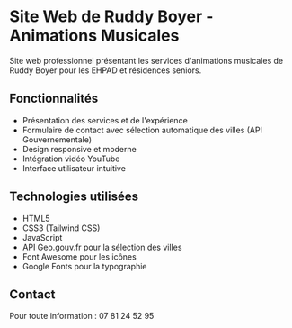 # Site Web de Ruddy Boyer - Animations Musicales

Site web professionnel présentant les services d'animations musicales de Ruddy Boyer pour les EHPAD et résidences seniors.

## Fonctionnalités

- Présentation des services et de l'expérience
- Formulaire de contact avec sélection automatique des villes (API Gouvernementale)
- Design responsive et moderne
- Intégration vidéo YouTube
- Interface utilisateur intuitive

## Technologies utilisées

- HTML5
- CSS3 (Tailwind CSS)
- JavaScript
- API Geo.gouv.fr pour la sélection des villes
- Font Awesome pour les icônes
- Google Fonts pour la typographie

## Contact

Pour toute information : 07 81 24 52 95

